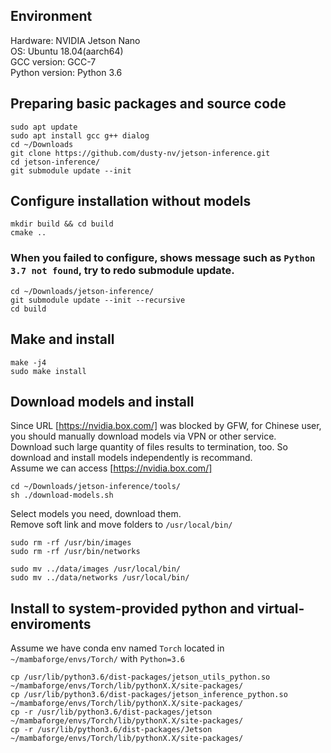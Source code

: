 ## Environment
Hardware: NVIDIA Jetson Nano<br>
OS: Ubuntu 18.04(aarch64)<br>
GCC version: GCC-7<br>
Python version: Python 3.6<br>

## Preparing basic packages and source code
```
sudo apt update
sudo apt install gcc g++ dialog
cd ~/Downloads
git clone https://github.com/dusty-nv/jetson-inference.git
cd jetson-inference/
git submodule update --init
```

## Configure installation without models
```
mkdir build && cd build
cmake ..
```
### When you failed to configure, shows message such as `Python 3.7 not found`, try to redo submodule update.
```
cd ~/Downloads/jetson-inference/
git submodule update --init --recursive
cd build
```

## Make and install
```
make -j4
sudo make install
```

## Download models and install
Since URL [https://nvidia.box.com/] was blocked by GFW, for Chinese user, you should manually download models via VPN or other service.<br>
Download such large quantity of files results to termination, too. So download and install models independently is recommand.<br>
Assume we can access [https://nvidia.box.com/]
```
cd ~/Downloads/jetson-inference/tools/
sh ./download-models.sh
```
Select models you need, download them.<br>
Remove soft link and move folders to `/usr/local/bin/`
```
sudo rm -rf /usr/bin/images
sudo rm -rf /usr/bin/networks

sudo mv ../data/images /usr/local/bin/
sudo mv ../data/networks /usr/local/bin/
```

## Install to system-provided python and virtual-enviroments
Assume we have conda env named `Torch` located in `~/mambaforge/envs/Torch/` with `Python=3.6`
```
cp /usr/lib/python3.6/dist-packages/jetson_utils_python.so ~/mambaforge/envs/Torch/lib/pythonX.X/site-packages/
cp /usr/lib/python3.6/dist-packages/jetson_inference_python.so ~/mambaforge/envs/Torch/lib/pythonX.X/site-packages/
cp -r /usr/lib/python3.6/dist-packages/jetson ~/mambaforge/envs/Torch/lib/pythonX.X/site-packages/
cp -r /usr/lib/python3.6/dist-packages/Jetson ~/mambaforge/envs/Torch/lib/pythonX.X/site-packages/
```
